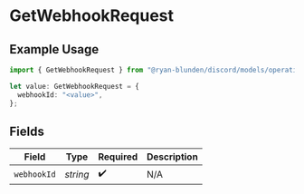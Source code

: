 # GetWebhookRequest

## Example Usage

```typescript
import { GetWebhookRequest } from "@ryan-blunden/discord/models/operations";

let value: GetWebhookRequest = {
  webhookId: "<value>",
};
```

## Fields

| Field              | Type               | Required           | Description        |
| ------------------ | ------------------ | ------------------ | ------------------ |
| `webhookId`        | *string*           | :heavy_check_mark: | N/A                |